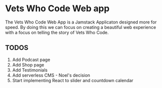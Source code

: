 # Vets Who Code Web app


The Vets Who Code Web App is a Jamstack Applicaton designed more for speed.
By doing this we can focus on creating a beautiful web experience with a focus on telling the story of Vets Who Code.


## TODOS
1. Add Podcast page
2. Add Shop page
3. Add Testimonials
4. Add serverless CMS - Noel's decision
5. Start implementing React to slider and countdown calendar
